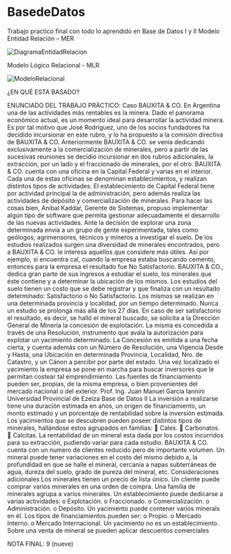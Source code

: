 # BasedeDatos
 Trabajo practico final con todo lo aprendido en Base de Datos I y II
Modelo Entidad Relación – MER

![DiagramaEntidadRelacion](https://user-images.githubusercontent.com/100300372/186252118-09e7875d-153d-4df4-8fb7-f7193afd1bc2.png)








Modelo Lógico Relacional - MLR

![ModeloRelacional](https://user-images.githubusercontent.com/100300372/186252076-727cad22-fe18-4fe5-b6c5-ac9f48a077dd.png)




¿EN QUÉ ESTA BASADO?

ENUNCIADO DEL TRABAJO PRÁCTICO: 
Caso BAUXITA & CO. En Argentina una de las actividades más rentables es la minera. Dado el panorama económico actual, es un momento ideal para desarrollar la actividad minera. Es por tal motivo que José Rodríguez, uno de los socios fundadores ha decidido incursionar en este rubro, y lo ha propuesto a la comisión directiva de BAUXITA & CO. Anteriormente BAUXITA & CO. se venía dedicando exclusivamente a la comercialización de minerales, pero a partir de las sucesivas reuniones se decidió incursionar en dos rubros adicionales, la extracción, por un lado y el fraccionado de minerales, por el otro. BAUXITA & CO. cuenta con una oficina en la Capital Federal y varias en el interior. Cada una de estas oficinas se denominan establecimientos, y realizan distintos tipos de actividades. El establecimiento de Capital Federal tiene por actividad principal la de administración, pero además realiza las actividades de depósito y comercialización de minerales. Para hacer las cosas bien, Anibal Kaddar, Gerente de Sistemas, propuso implementar algún tipo de software que permita gestionar adecuadamente el desarrollo de las nuevas actividades. Ante la decisión de explorar una zona determinada envía a un grupo de gente experimentada, tales como geólogos, agrimensores, técnicos y mineros a investigar el suelo. De los estudios realizados surgen una diversidad de minerales encontrados, pero a BAUXITA & CO. le interesa aquellos que considere más útiles. Así por ejemplo, si encuentra cal, cuando la empresa estaba buscando cemento, entonces para la empresa el resultado fue No Satisfactorio. BAUXITA & CO., dedica gran parte de sus ingresos a estudiar el suelo, los minerales que éste contiene y a determinar la ubicación de los mismos. Los estudios del suelo tienen un costo que se debe registrar y que finaliza con un resultado determinado: Satisfactorio o No Satisfactorio. Los mismos se realizan en una determinada provincia y localidad, por un tiempo determinado. Nunca un estudio se prolonga más allá de los 27 días. En caso de ser satisfactorio el resultado, es decir, se halló el mineral buscado, se solicita a la Dirección General de Minería la concesión de explotación. La misma es concedida a través de una Resolución, instrumento que avala la autorización para explotar un yacimiento determinado. La Concesión es emitida a una fecha cierta, y cuenta además con un Número de Resolución, una Vigencia Desde y Hasta, una Ubicación en determinada Provincia, Localidad, Nro. de Catastro, y un Cánon a percibir por parte del estado. Una vez localizado el yacimiento la empresa se pone en marcha para buscar inversores que le permitan costear tal emprendimiento. Las fuentes de financiamiento pueden ser, propias, de la misma empresa, o bien provenientes del mercado nacional o del exterior. Prof. Ing. Juan Manuel Garcia Iannini Universidad Provincial de Ezeiza Base de Datos II La inversión a realizarse tiene una duración estimada en años, un origen de financiamiento, un monto estimado y un porcentaje de rentabilidad sobre la inversión estimada. Los yacimientos que se descubren pueden poseer distintos tipos de minerales, hallándose estos agrupados en familias:  Cales.  Carbonatos.  Calcitas. La rentabilidad de un mineral esta dada por los costos incurridos para su extracción, pudiendo variar para cada estudio. BAUXITA & CO. cuenta con un numero de clientes reducido pero de importante volumen. Un mineral puede tener variaciones en el costo del mismo debido a, la profundidad en que se halle el mineral, cercanía a napas subterráneas de agua, dureza del suelo, grado de pureza del mineral, etc. Consideraciones adicionales Los minerales tienen un precio de lista único. Un cliente puede comprar varios minerales en una orden de compra. Una familia de minerales agrupa a varios minerales. Un establecimiento puede dedicarse a varias actividades: o Explotación. o Fraccionado. o Comercialización. o Administración. o Depósito. Un yacimiento puede contener varios minerals en él. Los tipos de financiamientos pueden ser: o Propio. o Mercado Interno. o Mercado Internacional. Un yacimiento no es un establecimiento. Sobre una venta de mineral se pueden aplicar descuentos comerciales

NOTA FINAL: 9 (nueve)

